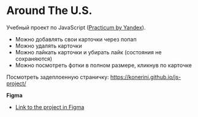 # Around The U.S.

Учебный проект по JavaScript ([Practicum by Yandex](https://practicum.yandex.com/web/)). 

- Можно добавлять свои карточки через попап
- Можно удалять карточки
- Можно лайкать карточки и убирать лайк (состояния не сохраняются)
- Можно посмотреть фотки в полном размере, кликнув по карточке

Посмотреть задеплоенную страничку: https://konerini.github.io/js-project/

**Figma**

* [Link to the project in Figma](https://www.figma.com/file/SurN1jaeEQIhuZEDMhmWWf/Sprint-4-Around-The-U.S.-desktop-mobile?node-id=0%3A1)
